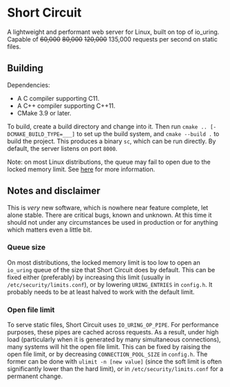 # Short Circuit
A lightweight and performant web server for Linux, built on top of io_uring.
Capable of ~~60,000~~ ~~80,000~~ ~~120,000~~ 135,000 requests per second on
static files.

## Building
Dependencies:
* A C compiler supporting C11.
* A C++ compiler supporting C++11.
* CMake 3.9 or later.

To build, create a build directory and change into it. Then run `cmake ..
[-DCMAKE_BUILD_TYPE=___]` to set up the build system, and `cmake --build .` to
build the project. This produces a binary `sc`, which can be run directly. By
default, the server listens on port `8000`.

Note: on most Linux distributions, the queue may fail to open due to the locked
memory limit. See [here](#queue-size) for more information.

## Notes and disclaimer
This is _very_ new software, which is nowhere near feature complete, let alone
stable. There are critical bugs, known and unknown. At this time it should not
under any circumstances be used in production or for anything which matters even
a little bit.

### Queue size
On most distributions, the locked memory limit is too low to open an `io_uring`
queue of the size that Short Circuit does by default. This can be fixed either
(preferably) by increasing this limit (usually in `/etc/security/limits.conf`),
or by lowering `URING_ENTRIES` in `config.h`. It probably needs to be at least
halved to work with the default limit.

### Open file limit
To serve static files, Short Circuit uses `IO_URING_OP_PIPE`. For performance
purposes, these pipes are cached across requests. As a result, under high load
(particularly when it is generated by many simultaneous connections), many
systems will hit the open file limit. This can be fixed by raising the open file
limit, or by decreasing `CONNECTION_POOL_SIZE` in `config.h`. The former can be
done with `ulimit -n [new value]` (since the soft limit is often significantly
lower than the hard limit), or in `/etc/security/limits.conf` for a permanent
change.
